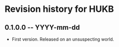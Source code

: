 # Revision history for HUKB

## 0.1.0.0  -- YYYY-mm-dd

* First version. Released on an unsuspecting world.
